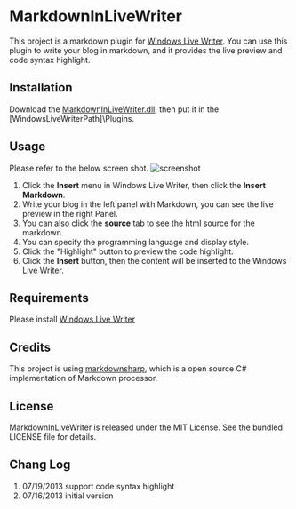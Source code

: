 MarkdownInLiveWriter
====================

This project is a markdown plugin for [Windows Live Writer](http://windows.microsoft.com/en-us/windows-live/essentials-other#essentials=overviewother). You can use this plugin to write your blog in markdown, and it provides the live preview and code syntax highlight.

## Installation

Download the [MarkdownInLiveWriter.dll](https://github.com/fresky/MarkdownInLiveWriter/blob/master/MarkdownInLiveWriter.dll), 
then put it in the [WindowsLiveWriterPath]\Plugins\.

## Usage

Please refer to the below screen shot.
![screenshot](https://raw.github.com/fresky/MarkdownInLiveWriter/master/screenshot.png "MarkdownInLiveWriter")

1. Click the **Insert** menu in Windows Live Writer, then click the **Insert Markdown**.
2. Write your blog in the left panel with Markdown, you can see the live preview in the right Panel.
3. You can also click the **source** tab to see the html source for the markdown.
4. You can specify the programming language and display style.
5. Click the "Highlight" button to preview the code highlight.
5. Click the **Insert** button, then the content will be inserted to the Windows Live Writer.


## Requirements

Please install [Windows Live Writer](http://windows.microsoft.com/en-us/windows-live/essentials-other#essentials=overviewother)

## Credits

This project is using [markdownsharp](http://code.google.com/p/markdownsharp/), which is a open source C# implementation of Markdown processor.

## License

MarkdownInLiveWriter is released under the MIT License. See the bundled LICENSE file for details.

## Chang Log

1. 07/19/2013	support code syntax highlight
1. 07/16/2013	initial version
